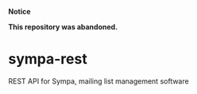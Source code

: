 **Notice**

**This repository was abandoned.**

# sympa-rest
REST API for Sympa, mailing list management software

